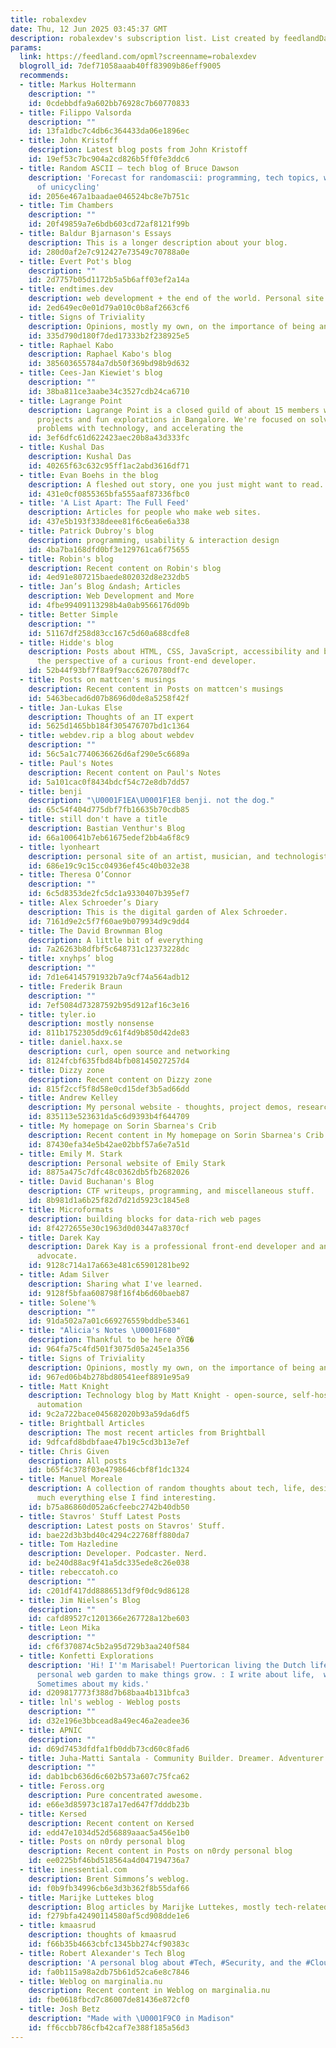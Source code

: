 ```yaml
---
title: robalexdev
date: Thu, 12 Jun 2025 03:45:37 GMT
description: robalexdev's subscription list. List created by feedlandDatabase v0.7.54.
params:
  link: https://feedland.com/opml?screenname=robalexdev
  blogroll_id: 7def71058aaab40ff83909b86eff9005
  recommends:
  - title: Markus Holtermann
    description: ""
    id: 0cdebbdfa9a602bb76928c7b60770833
  - title: Filippo Valsorda
    description: ""
    id: 13fa1dbc7c4db6c364433da06e1896ec
  - title: John Kristoff
    description: Latest blog posts from John Kristoff
    id: 19ef53c7bc904a2cd826b5ff0fe3ddc6
  - title: Random ASCII – tech blog of Bruce Dawson
    description: 'Forecast for randomascii: programming, tech topics, with a chance
      of unicycling'
    id: 2056e467a1baadae046524bc8e7b751c
  - title: Tim Chambers
    description: ""
    id: 20f49859a7e6bdb603cd72af8121f99b
  - title: Baldur Bjarnason's Essays
    description: This is a longer description about your blog.
    id: 280d0af2e7c912427e73549c70788a0e
  - title: Evert Pot's blog
    description: ""
    id: 2d7757b05d1172b5a5b6aff03ef2a14a
  - title: endtimes.dev
    description: web development + the end of the world. Personal site of Nathaniel
    id: 2ed649ec0e01d79a010c0b8af2663cf6
  - title: Signs of Triviality
    description: Opinions, mostly my own, on the importance of being and other things.
    id: 335d790d180f7ded17333b2f238925e5
  - title: Raphael Kabo
    description: Raphael Kabo's blog
    id: 385603655784a7db50f369bd98b9d632
  - title: Cees-Jan Kiewiet's blog
    description: ""
    id: 38ba811ce3aabe34c3527cdb24ca6710
  - title: Lagrange Point
    description: Lagrange Point is a closed guild of about 15 members working on moonshot
      projects and fun explorations in Bangalore. We're focused on solving societal
      problems with technology, and accelerating the
    id: 3ef6dfc61d622423aec20b8a43d333fc
  - title: Kushal Das
    description: Kushal Das
    id: 40265f63c632c95ff1ac2abd3616df71
  - title: Evan Boehs in the blog
    description: A fleshed out story, one you just might want to read.
    id: 431e0cf0855365bfa555aaf87336fbc0
  - title: 'A List Apart: The Full Feed'
    description: Articles for people who make web sites.
    id: 437e5b193f338deee81f6c6ea6e6a338
  - title: Patrick Dubroy's blog
    description: programming, usability & interaction design
    id: 4ba7ba168dfd0bf3e129761ca6f75655
  - title: Robin's blog
    description: Recent content on Robin's blog
    id: 4ed91e807215baede802032d8e232db5
  - title: Jan’s Blog &ndash; Articles
    description: Web Development and More
    id: 4fbe99409113298b4a0ab9566176d09b
  - title: Better Simple
    description: ""
    id: 51167df258d83cc167c5d60a688cdfe8
  - title: Hidde's blog
    description: Posts about HTML, CSS, JavaScript, accessibility and browsers from
      the perspective of a curious front-end developer.
    id: 52b44f93bf7f8a9f9acc62670780df7c
  - title: Posts on mattcen's musings
    description: Recent content in Posts on mattcen's musings
    id: 5463becad6d07b8696d0de8a5258f42f
  - title: Jan-Lukas Else
    description: Thoughts of an IT expert
    id: 5625d1465bb184f305476707bd1c1364
  - title: webdev.rip a blog about webdev
    description: ""
    id: 56c5a1c7740636626d6af290e5c6689a
  - title: Paul's Notes
    description: Recent content on Paul's Notes
    id: 5a101cac0f8434bdcf54c72e8db7dd57
  - title: benji
    description: "\U0001F1EA\U0001F1E8 benji. not the dog."
    id: 65c54f404d775dbf7fb16635b70cdb85
  - title: still don't have a title
    description: Bastian Venthur's Blog
    id: 66a100641b7eb61675edef2bb4a6f8c9
  - title: lyonheart
    description: personal site of an artist, musician, and technologist
    id: 686e19c9c15cc04936ef45c40b032e38
  - title: Theresa O’Connor
    description: ""
    id: 6c5d8353de2fc5dc1a9330407b395ef7
  - title: Alex Schroeder’s Diary
    description: This is the digital garden of Alex Schroeder.
    id: 7161d9e2c5f7f60ae9b079934d9c9dd4
  - title: The David Brownman Blog
    description: A little bit of everything
    id: 7a26263b8dfbf5c648731c12373228dc
  - title: xnyhps’ blog
    description: ""
    id: 7d1e64145791932b7a9cf74a564adb12
  - title: Frederik Braun
    description: ""
    id: 7ef5084d73287592b95d912af16c3e16
  - title: tyler.io
    description: mostly nonsense
    id: 811b1752305dd9c61f4d9b850d42de83
  - title: daniel.haxx.se
    description: curl, open source and networking
    id: 8124fcbf635fbd84bfb08145027257d4
  - title: Dizzy zone
    description: Recent content on Dizzy zone
    id: 815f2ccf5f8d58e0cd15def3b5ad66dd
  - title: Andrew Kelley
    description: My personal website - thoughts, project demos, research.
    id: 835113e523631da5c6d9393b4f644709
  - title: My homepage on Sorin Sbarnea's Crib
    description: Recent content in My homepage on Sorin Sbarnea's Crib
    id: 87430efa34e5b42ae02bbf57a6e7a51d
  - title: Emily M. Stark
    description: Personal website of Emily Stark
    id: 8875a475c7dfc48c0362db5fb2682026
  - title: David Buchanan's Blog
    description: CTF writeups, programming, and miscellaneous stuff.
    id: 8b981d1a6b25f82d7d21d5923c1845e8
  - title: Microformats
    description: building blocks for data-rich web pages
    id: 8f4272655e30c1963d0d03447a8370cf
  - title: Darek Kay
    description: Darek Kay is a professional front-end developer and an accessibility
      advocate.
    id: 9128c714a17a663e481c65901281be92
  - title: Adam Silver
    description: Sharing what I've learned.
    id: 9128f5bfaa608798f16f4b6d60baeb87
  - title: Solene'%
    description: ""
    id: 91da502a7a01c669276559bddbe53461
  - title: "Alicia's Notes \U0001F680"
    description: Thankful to be here ðŸŒ�
    id: 964fa75c4fd501f3075d05a245e1a356
  - title: Signs of Triviality
    description: Opinions, mostly my own, on the importance of being and other things.
    id: 967ed06b4b278bd80541eef8891e95a9
  - title: Matt Knight
    description: Technology blog by Matt Knight - open-source, self-hosted and home
      automation
    id: 9c2a722bace045682020b93a59da6df5
  - title: Brightball Articles
    description: The most recent articles from Brightball
    id: 9dfcafd8bdbfaae47b19c5cd3b13e7ef
  - title: Chris Given
    description: All posts
    id: b65f4c378f03e4798646cbf8f1dc1324
  - title: Manuel Moreale
    description: A collection of random thoughts about tech, life, design and pretty
      much everything else I find interesting.
    id: b75a86860d052a6cfeebc2742b40db50
  - title: Stavros' Stuff Latest Posts
    description: Latest posts on Stavros' Stuff.
    id: bae22d3b3bd40c4294c22768ff880da7
  - title: Tom Hazledine
    description: Developer. Podcaster. Nerd.
    id: be240d88ac9f41a5dc335ede8c26e038
  - title: rebeccatoh.co
    description: ""
    id: c201df417dd8886513df9f0dc9d86128
  - title: Jim Nielsen’s Blog
    description: ""
    id: cafd89527c1201366e267728a12be603
  - title: Leon Mika
    description: ""
    id: cf6f370874c5b2a95d729b3aa240f584
  - title: Konfetti Explorations
    description: 'Hi! I''m Marisabel! Puertorican living the Dutch life. This is my
      personal web garden to make things grow. : I write about life,  words and colors.
      Sometimes about my kids.'
    id: d209817773f388d7b68baa4b131bfca3
  - title: lnl's weblog - Weblog posts
    description: ""
    id: d32e196e3bbcead8a49ec46a2eadee36
  - title: APNIC
    description: ""
    id: d69d7453dfdfa1fb0ddb73cd60c8fad6
  - title: Juha-Matti Santala - Community Builder. Dreamer. Adventurer.
    description: ""
    id: dab1bcb636d6c602b573a607c75fca62
  - title: Feross.org
    description: Pure concentrated awesome.
    id: e66e3d85973c187a17ed647f7dddb23b
  - title: Kersed
    description: Recent content on Kersed
    id: edd47e1034d52d56889aaac5a456e1b0
  - title: Posts on n0rdy personal blog
    description: Recent content in Posts on n0rdy personal blog
    id: ee0225bf46bd518564a4d047194736a7
  - title: inessential.com
    description: Brent Simmons’s weblog.
    id: f0b9fb34996cb6e3d3b362f8b55daf66
  - title: Marijke Luttekes blog
    description: Blog articles by Marijke Luttekes, mostly tech-related.
    id: f279bfa42490114580af5cd908dde1e6
  - title: kmaasrud
    description: thoughts of kmaasrud
    id: f66b35b4663cbfc1345bb274cf90383c
  - title: Robert Alexander's Tech Blog
    description: 'A personal blog about #Tech, #Security, and the #Cloud'
    id: fa0b115a98a2db75b61d52ca6e8c7846
  - title: Weblog on marginalia.nu
    description: Recent content in Weblog on marginalia.nu
    id: fbe0618fbcd7c86007de81436e872cf0
  - title: Josh Betz
    description: "Made with \U0001F9C0 in Madison"
    id: ff6ccbb786cfb42caf7e388f185a56d3
---
```

